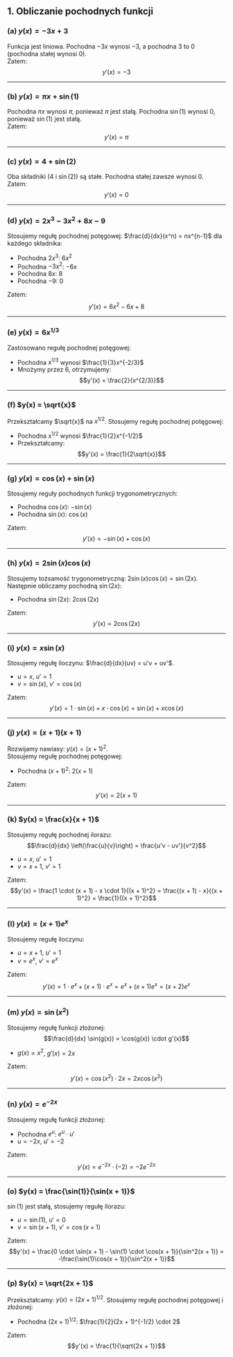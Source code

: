 ## 1. Obliczanie pochodnych funkcji

### (a) $y(x) = -3x + 3$

Funkcja jest liniowa. Pochodna $-3x$ wynosi $-3$, a pochodna $3$ to $0$ (pochodna stałej wynosi $0$).  
Zatem:
$$y'(x) = -3$$

---

### (b) $y(x) = \pi x + \sin(1)$

Pochodna $\pi x$ wynosi $\pi$, ponieważ $\pi$ jest stałą. Pochodna $\sin(1)$ wynosi $0$, ponieważ $\sin(1)$ jest stałą.  
Zatem:
$$y'(x) = \pi$$

---

### (c) $y(x) = 4 + \sin(2)$

Oba składniki ($4$ i $\sin(2)$) są stałe. Pochodna stałej zawsze wynosi $0$.  
Zatem:
$$y'(x) = 0$$

---

### (d) $y(x) = 2x^3 - 3x^2 + 8x - 9$

Stosujemy regułę pochodnej potęgowej: $\frac{d}{dx}(x^n) = nx^{n-1}$ dla każdego składnika:

- Pochodna $2x^3$: $6x^2$
- Pochodna $-3x^2$: $-6x$
- Pochodna $8x$: $8$
- Pochodna $-9$: $0$

Zatem:
$$y'(x) = 6x^2 - 6x + 8$$

---

### (e) $y(x) = 6x^{1/3}$

Zastosowano regułę pochodnej potęgowej:

- Pochodna $x^{1/3}$ wynosi $\frac{1}{3}x^{-2/3}$
- Mnożymy przez $6$, otrzymujemy:
$$y'(x) = \frac{2}{x^{2/3}}$$

---

### (f) $y(x) = \sqrt{x}$

Przekształcamy $\sqrt{x}$ na $x^{1/2}$. Stosujemy regułę pochodnej potęgowej:

- Pochodna $x^{1/2}$ wynosi $\frac{1}{2}x^{-1/2}$
- Przekształcamy:
$$y'(x) = \frac{1}{2\sqrt{x}}$$

---

### (g) $y(x) = \cos(x) + \sin(x)$

Stosujemy reguły pochodnych funkcji trygonometrycznych:

- Pochodna $\cos(x)$: $-\sin(x)$
- Pochodna $\sin(x)$: $\cos(x)$

Zatem:
$$y'(x) = -\sin(x) + \cos(x)$$

---

### (h) $y(x) = 2\sin(x)\cos(x)$

Stosujemy tożsamość trygonometryczną: $2\sin(x)\cos(x) = \sin(2x)$.  
Następnie obliczamy pochodną $\sin(2x)$:

- Pochodna $\sin(2x)$: $2\cos(2x)$

Zatem:
$$y'(x) = 2\cos(2x)$$

---

### (i) $y(x) = x\sin(x)$

Stosujemy regułę iloczynu: $\frac{d}{dx}(uv) = u'v + uv'$.

- $u = x$, $u' = 1$
- $v = \sin(x)$, $v' = \cos(x)$

Zatem:
$$y'(x) = 1 \cdot \sin(x) + x \cdot \cos(x) = \sin(x) + x\cos(x)$$

---

### (j) $y(x) = (x + 1)(x + 1)$

Rozwijamy nawiasy: $y(x) = (x + 1)^2$.  
Stosujemy regułę pochodnej potęgowej:

- Pochodna $(x + 1)^2$: $2(x + 1)$

Zatem:
$$y'(x) = 2(x + 1)$$

---

### (k) $y(x) = \frac{x}{x + 1}$

Stosujemy regułę pochodnej ilorazu:  
$$\frac{d}{dx} \left(\frac{u}{v}\right) = \frac{u'v - uv'}{v^2}$$

- $u = x$, $u' = 1$
- $v = x + 1$, $v' = 1$

Zatem:
$$y'(x) = \frac{1 \cdot (x + 1) - x \cdot 1}{(x + 1)^2} = \frac{(x + 1) - x}{(x + 1)^2} = \frac{1}{(x + 1)^2}$$

---

### (l) $y(x) = (x + 1)e^{x}$

Stosujemy regułę iloczynu:

- $u = x + 1$, $u' = 1$
- $v = e^x$, $v' = e^x$

Zatem:
$$y'(x) = 1 \cdot e^x + (x + 1) \cdot e^x = e^x + (x + 1)e^x = (x + 2)e^x$$

---

### (m) $y(x) = \sin(x^2)$

Stosujemy regułę funkcji złożonej:  
$$\frac{d}{dx} \sin(g(x)) = \cos(g(x)) \cdot g'(x)$$

- $g(x) = x^2$, $g'(x) = 2x$

Zatem:
$$y'(x) = \cos(x^2) \cdot 2x = 2x\cos(x^2)$$

---

### (n) $y(x) = e^{-2x}$

Stosujemy regułę funkcji złożonej:

- Pochodna $e^u$: $e^u \cdot u'$
- $u = -2x$, $u' = -2$

Zatem:
$$y'(x) = e^{-2x} \cdot (-2) = -2e^{-2x}$$

---

### (o) $y(x) = \frac{\sin(1)}{\sin(x + 1)}$

$\sin(1)$ jest stałą, stosujemy regułę ilorazu:

- $u = \sin(1)$, $u' = 0$
- $v = \sin(x + 1)$, $v' = \cos(x + 1)$

Zatem:
$$y'(x) = \frac{0 \cdot \sin(x + 1) - \sin(1) \cdot \cos(x + 1)}{\sin^2(x + 1)} = -\frac{\sin(1)\cos(x + 1)}{\sin^2(x + 1)}$$

---

### (p) $y(x) = \sqrt{2x + 1}$

Przekształcamy: $y(x) = (2x + 1)^{1/2}$. Stosujemy regułę pochodnej potęgowej i złożonej:

- Pochodna $(2x + 1)^{1/2}$: $\frac{1}{2}(2x + 1)^{-1/2} \cdot 2$

Zatem:
$$y'(x) = \frac{1}{\sqrt{2x + 1}}$$

